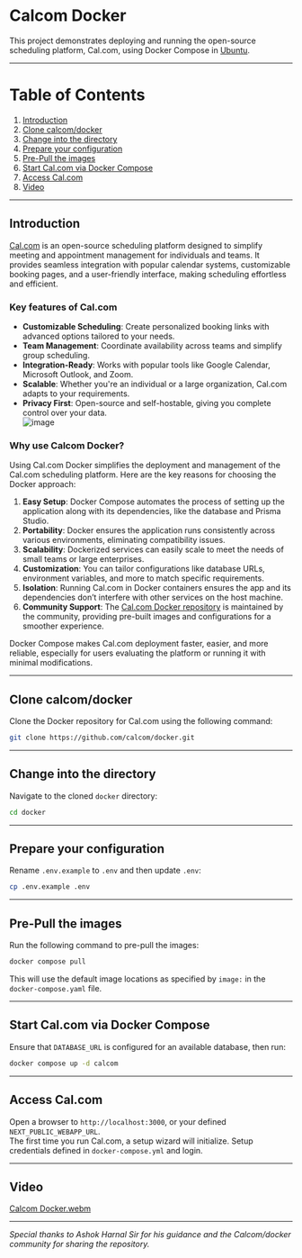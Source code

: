 # Calcom Docker
This project demonstrates deploying and running the open-source scheduling platform, Cal.com, using Docker Compose in [Ubuntu](https://ubuntu.com/).

---
# Table of Contents
1. [Introduction](#introduction)
2. [Clone calcom/docker](#clone-calcomdocker)
3. [Change into the directory](change-into-the-directory)
4. [Prepare your configuration](prepare-your-configuration)
5. [Pre-Pull the images](pre-pull-the-images)
6. [Start Cal.com via Docker Compose](start-calcom-via-docker-compose)
7. [Access Cal.com](#access-calcom)
8. [Video](#video)

---

## Introduction
 
[Cal.com](https://cal.com/) is an open-source scheduling platform designed to simplify meeting and appointment management for individuals and teams. It provides seamless integration with popular calendar systems, customizable booking pages, and a user-friendly interface, making scheduling effortless and efficient.  

### Key features of Cal.com

- **Customizable Scheduling**: Create personalized booking links with advanced options tailored to your needs.  
- **Team Management**: Coordinate availability across teams and simplify group scheduling.  
- **Integration-Ready**: Works with popular tools like Google Calendar, Microsoft Outlook, and Zoom.  
- **Scalable**: Whether you're an individual or a large organization, Cal.com adapts to your requirements.  
- **Privacy First**: Open-source and self-hostable, giving you complete control over your data.  
![image](https://github.com/user-attachments/assets/e3f8002a-5e93-41d9-a6c0-e0339649882b)

### Why use Calcom Docker?
Using Cal.com Docker simplifies the deployment and management of the Cal.com scheduling platform. Here are the key reasons for choosing the Docker approach:  
1. **Easy Setup**: Docker Compose automates the process of setting up the application along with its dependencies, like the database and Prisma Studio.  
2. **Portability**: Docker ensures the application runs consistently across various environments, eliminating compatibility issues.  
3. **Scalability**: Dockerized services can easily scale to meet the needs of small teams or large enterprises.  
4. **Customization**: You can tailor configurations like database URLs, environment variables, and more to match specific requirements.  
5. **Isolation**: Running Cal.com in Docker containers ensures the app and its dependencies don’t interfere with other services on the host machine.  
6. **Community Support**: The [Cal.com Docker repository](https://github.com/calcom/docker) is maintained by the community, providing pre-built images and configurations for a smoother experience.  

Docker Compose makes Cal.com deployment faster, easier, and more reliable, especially for users evaluating the platform or running it with minimal modifications.

---
## Clone calcom/docker
Clone the Docker repository for Cal.com using the following command:
```bash
git clone https://github.com/calcom/docker.git
```
---
## Change into the directory
Navigate to the cloned `docker` directory:
```bash
cd docker
```
---
## Prepare your configuration
Rename `.env.example` to `.env` and then update `.env`:
```bash
cp .env.example .env
```
---
## Pre-Pull the images
Run the following command to pre-pull the images:
```bash
docker compose pull
```
This will use the default image locations as specified by `image:` in the `docker-compose.yaml` file.

---
## Start Cal.com via Docker Compose
Ensure that `DATABASE_URL` is configured for an available database, then run:
```bash
docker compose up -d calcom
```
---
## Access Cal.com
Open a browser to `http://localhost:3000`, or your defined `NEXT_PUBLIC_WEBAPP_URL`.  
The first time you run Cal.com, a setup wizard will initialize. Setup credentials defined in `docker-compose.yml` and login.

---
## Video
[Calcom Docker.webm](https://github.com/user-attachments/assets/5107614a-f8c0-4914-b1f2-67c396fac2b5)

---

*Special thanks to Ashok Harnal Sir for his guidance and the Calcom/docker community for sharing the repository.*
